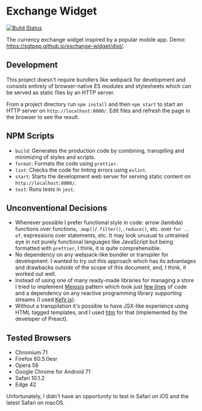 # Exchange Widget

[![Build Status](https://travis-ci.org/sgtpep/exchange-widget.svg?branch=master)](https://travis-ci.org/sgtpep/exchange-widget)

The currency exchange widget inspired by a popular mobile app. Demo: https://sgtpep.github.io/exchange-widget/dist/.

## Development

This project doesn't require bundlers like webpack for development and consists entirely of browser-native ES modules and stylesheets which can be served as static files by an HTTP server.

From a project directory run `npm install` and then `npm start` to start an HTTP server on `http://localhost:8000/`. Edit files and refresh the page in the browser to see the result.

## NPM Scripts

- `build`: Generates the production code by combining, transpiling and minimizing of styles and scripts.
- `format`: Formats the code using `prettier`.
- `lint`: Checks the code for linting errors using `eslint`.
- `start`: Starts the development web server for serving static content on `http://localhost:8000/`.
- `test`: Runs tests in `jest`.

## Unconventional Decisions

- Whenever possible I prefer functional style in code: arrow (lambda) functions over functions, `.map()`/`.filter()`,`.reduce()`, etc. over `for .. of`, expressions over statements, etc. It may look unusual to untrained eye in not purely functional languages like JavaScript but being formatted with `prettier`, I think, it is quite comprehensible.
- No dependency on any webpack-like bundler or transpiler for development. I wanted to try out this approach which has its advantages and drawbacks outside of the scope of this document, and, I think, it worked out well.
- Instead of using one of many ready-made libraries for managing a store I tried to implement [Meiosis](http://meiosis.js.org/) pattern which took just [few lines](https://github.com/sgtpep/exchange-widget/blob/master/src/stream.js) of code and a dependency on any reactive programming library supporting streams (I used [Kefir.js](https://kefirjs.github.io/kefir/)).
- Without a transpilation it's possible to have JSX-like experience using HTML tagged templates, and I used [htm](https://github.com/developit/htm) for that (implemented by the developer of Preact).

## Tested Browsers

- Chromium 71
- Firefox 60.5.0esr
- Opera 58
- Google Chrome for Android 71
- Safari 10.1.2
- Edge 42

Unfortunately, I didn't have an opportunity to test in Safari on iOS and the latest Safari on macOS.
